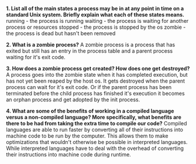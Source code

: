 **1. List all of the main states a process may be in at any point in time on a standard Unix system. Briefly explain what each of these states means.**
running - the process is running
waiting - the process is waiting for another process or resources
stopped - the process is stopped by the os
zombie  - the process is dead but hasn't been removed 

**2. What is a zombie process?**
A zombie process is a process that has exited but still has an entry
in the process table and a parent process waiting for it's exit code.


**3. How does a zombie process get created? How does one get destroyed?**
A process goes into the zombie state when it has completed execution, but 
has not yet been reaped by the host os.
It gets destroyed when the parent process can wait for it's exit code.
Or if the parent process has been terminated before the child process has 
finished it's execution it becomes an orphan process and get adopted by 
the init process.



**4. What are some of the benefits of working in a compiled language versus a non-compiled language? More specifically, what benefits are there to be had from taking the extra time to compile our code?**
Compiled languages are able to run faster by converting all of their
instructions into machine code to be run by the computer. 
This allows them to make optimizations that wouldn't otherwise be possible 
in interpreted languages.
While interpreted languages have to deal with the overhead of converting their
instructions into machine code during runtime.
